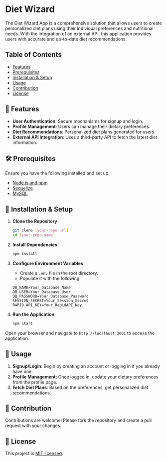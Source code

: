 # Diet Wizard

The Diet Wizard App is a comprehensive solution 
that allows users to create personalized diet plans using their individual preferences and nutritional needs. 
With the integration of an external API, 
this application provides users with accurate and up-to-date diet recommendations.

## Table of Contents

- [Features](#-features)
- [Prerequisites](#-prerequisites)
- [Installation & Setup](#-installation--setup)
- [Usage](#-usage)
- [Contribution](#-contribution)
- [License](#-license)

## 🌟 Features

- **User Authentication**: Secure mechanisms for signup and login.
- **Profile Management**: Users can manage their dietary preferences.
- **Diet Recommendations**: Personalized diet plans generated for users.
- **External API Integration**: Uses a third-party API to fetch the latest diet information.

## 🛠 Prerequisites

Ensure you have the following installed and set up:

- [Node.js and npm](https://nodejs.org/)
- [Sequelize](https://sequelize.org/)
- [MySQL](https://www.mysql.com/)

## 🔧 Installation & Setup

1. **Clone the Repository**
    ```bash
    git clone [your-repo-url]
    cd [your-repo-name]
    ```

2. **Install Dependencies**
    ```bash
    npm install
    ```

3. **Configure Environment Variables**
    - Create a `.env` file in the root directory.
    - Populate it with the following:

    ```plaintext
    DB_NAME=Your_Database_Name
    DB_USER=Your_Database_User
    DB_PASSWORD=Your_Database_Password
    SESSION_SECRET=Your_Session_Secret
    RAPID_API_KEY=Your_RapidAPI_Key
    ```

4. **Run the Application**
    ```bash
    npm start
    ```

Open your browser and navigate to `http://localhost:3001` to access the application.

## 📘 Usage

1. **Signup/Login**: Begin by creating an account or logging in if you already have one.
2. **Profile Management**: Once logged in, update your dietary preferences from the profile page.
3. **Fetch Diet Plans**: Based on the preferences, get personalized diet recommendations.

## 💬 Contribution

Contributions are welcome! Please fork the repository and create a pull request with your changes.

## 📝 License

This project is [MIT licensed](./LICENSE).

